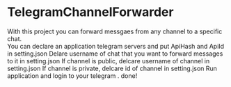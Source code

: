 # TelegramChannelForwarder
With this project you can forward messgaes from any channel to a specific chat.<br/>
You can declare an application telegram servers and put ApiHash and ApiId in setting.json
Delare username of chat that you want to forward messages to it in setting.json
If channel is public, delcare username of channel in setting.json
If channel is private, delcare id of channel in setting.json
Run application and login to your telegram .
done!
